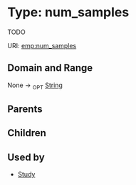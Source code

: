 
# Type: num_samples


TODO

URI: [emp:num_samples](https://microbiomedata/schema/emp/num_samples)


## Domain and Range

None ->  <sub>OPT</sub> [String](types/String.md)

## Parents


## Children


## Used by

 * [Study](Study.md)
